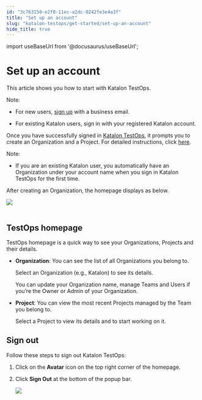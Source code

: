 ```yaml
---
id: "3c763150-e2f0-11ec-a2dc-0242fe3e4a3f"
title: "Set up an account"
slug: "katalon-testops/get-started/set-up-an-account"
hide_title: true
---
```

import useBaseUrl from '@docusaurus/useBaseUrl';


# <a id="id" class="anchor_top_offset"/><a id="ariaid-title1" class="anchor_top_offset"/>Set up an account

<p xmlns="http://www.w3.org/1999/xhtml" className="p">This article shows you how to start with Katalon TestOps.</p> 
<div xmlns="http://www.w3.org/1999/xhtml" className="note note note_note"><span className="note__title">Note:</span> 
  <ul className="ul"><li className="li"><p className="p">For new users, <a className="xref j-external-link" href="https://www.katalon.com/sign-up/?redirect=https%3A%2F%2Ftestops.katalon.io" target="_blank">sign
          up</a> with a business email.</p></li><li className="li"><p className="p">For existing Katalon users, sign in with your registered Katalon
        account.</p></li></ul>
</div>
<p xmlns="http://www.w3.org/1999/xhtml" className="p">Once you have successfully signed in <a className="xref j-external-link" href="https://testops.katalon.io/" target="_blank">Katalon TestOps</a>, it prompts   you to create an Organization and a Project. For detailed   instructions, click <a className="xref" href="/docs/katalon-testops/get-started/create-organization-and-project#id_1">here</a>.</p> 
<div xmlns="http://www.w3.org/1999/xhtml" className="note note note_note"><span className="note__title">Note:</span> 
  <ul className="ul"><li className="li"><p className="p">If you are an existing Katalon user, you automatically have an
        Organization under your account name when you sign in Katalon
        TestOps for the first time.</p></li></ul>
</div>
<p xmlns="http://www.w3.org/1999/xhtml" className="p">After creating an Organization, the homepage displays as   below.</p> 
<p xmlns="http://www.w3.org/1999/xhtml" className="p">   <img className="image" src={useBaseUrl("https://github.com/katalon-studio/docs-images/raw/master/katalon-analytics/docs/testops-revamp-june-signup/kt-june-revamp-testop-homepage.png")} /><br /><br /> </p> 
    

## <a id="id_1" class="anchor_top_offset"/>TestOps homepage

    
      
<p xmlns="http://www.w3.org/1999/xhtml" className="p">TestOps homepage is a quick way to see your Organizations,   Projects and their details.</p> 
      
<ul xmlns="http://www.w3.org/1999/xhtml" className="ul">   <li className="li">     <p className="p">       <strong className="ph b">Organization</strong>: You can see the list of all       Organizations you belong to.</p>     <p className="p">Select an Organization (e.g., Katalon) to see its details.</p>     <p className="p">You can update your Organization name, manage Teams and Users if       you’re the Owner or Admin of your Organization.</p>   </li>   <li className="li">     <p className="p">       <strong className="ph b">Project</strong>: You can view the most recent Projects       managed by the Team you belong to.</p>     <p className="p">Select a Project to view its details and to start working on       it.</p>   </li> </ul> 
    
  
    

## <a id="id_2" class="anchor_top_offset"/>Sign out

    
      
<p xmlns="http://www.w3.org/1999/xhtml" className="p">Follow these steps to sign out Katalon TestOps:</p> 
      
<ol xmlns="http://www.w3.org/1999/xhtml" className="ol">   <li className="li">Click on the <strong className="ph b">Avatar</strong> icon on the top right     corner of the homepage.</li>   <li className="li">     <p className="p">Click <strong className="ph b">Sign Out</strong> at the bottom of the popup       bar.</p>     <p className="p">       <img className="image" src={useBaseUrl("https://github.com/katalon-studio/docs-images/raw/master/katalon-analytics/docs/testops-revamp-june-signup/kt-june-revamp-signout-testops.png")} /><br /><br />     </p>   </li> </ol> 
    
  
